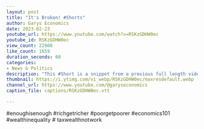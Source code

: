 ```yaml
---
layout: post
title: "It's Broken! #Shorts"
author: Garys Economics
date: 2023-02-23
youtube_url: https://www.youtube.com/watch?v=RSKzGDHW0ec
youtube_id: RSKzGDHW0ec
view_count: 22908
like_count: 1659
duration_seconds: 60
categories:
- News & Politics
description: "This #Short is a snippet from a previous full length video \"Is The Government at Fault for this Global Crisis?\" https://youtu.be/Kincw-merD8"
thumbnail: https://i.ytimg.com/vi_webp/RSKzGDHW0ec/maxresdefault.webp
channel_url: https://www.youtube.com/@garyseconomics
caption_file: captions/RSKzGDHW0ec.vtt

---
```


#enoughisenough #richgetricher #poorgetpoorer #economics101 #wealthinequality # taxwealthnotwork
